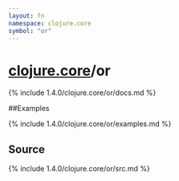 ```yaml
---
layout: fn
namespace: clojure.core
symbol: "or"
---
```


# [clojure.core](../)/or

{% include 1.4.0/clojure.core/or/docs.md %}

##Examples

{% include 1.4.0/clojure.core/or/examples.md %}
## Source
{% include 1.4.0/clojure.core/or/src.md %}

